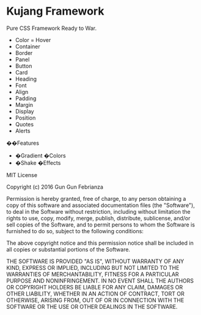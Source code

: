 # Kujang Framework
Pure CSS Framework Ready to War.

-  Color
=  Hover
-  Container
-  Border
-  Panel
-  Button
-  Card
-  Heading
-  Font
-  Align
-  Padding
-  Margin
-  Display
-  Position
-  Quotes
-  Alerts


��Features
- �Gradient �Colors
- �Shake �Effects

MIT License

Copyright (c) 2016 Gun Gun Febrianza

Permission is hereby granted, free of charge, to any person obtaining a copy
of this software and associated documentation files (the "Software"), to deal
in the Software without restriction, including without limitation the rights
to use, copy, modify, merge, publish, distribute, sublicense, and/or sell
copies of the Software, and to permit persons to whom the Software is
furnished to do so, subject to the following conditions:

The above copyright notice and this permission notice shall be included in all
copies or substantial portions of the Software.

THE SOFTWARE IS PROVIDED "AS IS", WITHOUT WARRANTY OF ANY KIND, EXPRESS OR
IMPLIED, INCLUDING BUT NOT LIMITED TO THE WARRANTIES OF MERCHANTABILITY,
FITNESS FOR A PARTICULAR PURPOSE AND NONINFRINGEMENT. IN NO EVENT SHALL THE
AUTHORS OR COPYRIGHT HOLDERS BE LIABLE FOR ANY CLAIM, DAMAGES OR OTHER
LIABILITY, WHETHER IN AN ACTION OF CONTRACT, TORT OR OTHERWISE, ARISING FROM,
OUT OF OR IN CONNECTION WITH THE SOFTWARE OR THE USE OR OTHER DEALINGS IN THE
SOFTWARE.
